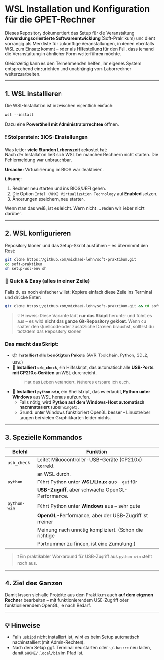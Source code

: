 # WSL Installation und Konfiguration für die GPET-Rechner

Dieses Repository dokumentiert das Setup für die Veranstaltung
**Anwendungsorientierte Softwareentwicklung** (Soft-Praktikum) und dient
vorrangig als Merkliste für zukünftige Veranstaltungen, in denen ebenfalls WSL
zum Einsatz kommt – oder als Hilfestellung für den Fall, dass jemand die
Veranstaltung in ähnlicher Form weiterführen möchte.

Gleichzeitig kann es den Teilnehmenden helfen, ihr eigenes System entsprechend
einzurichten und unabhängig vom Laborrechner weiterzuarbeiten.

---

## 1. WSL installieren

Die WSL-Installation ist inzwischen eigentlich einfach:

```powershell
wsl --install
```

Dazu eine **PowerShell mit Administratorrechten** öffnen.

### ❗ Stolperstein: BIOS-Einstellungen

Was leider **viele Stunden Lebenszeit** gekostet hat:  
Nach der Installation ließ sich WSL bei manchen Rechnern nicht starten. Die
Fehlermeldung war unbrauchbar.

**Ursache:** Virtualisierung im BIOS war deaktiviert.

**Lösung:**

1. Rechner neu starten und ins BIOS/UEFI gehen.
2. Die Option `Intel (VMX) Virtualization Technology` auf **Enabled** setzen.
3. Änderungen speichern, neu starten.

Wenn man das weiß, ist es leicht. Wenn nicht … reden wir lieber nicht darüber.

---

## 2. WSL konfigurieren

Repository klonen und das Setup-Skript ausführen – es übernimmt den Rest:

```bash
git clone https://github.com/michael-lehn/soft-praktikum.git
cd soft-praktikum
sh setup-wsl-env.sh
```

### 🧪 Quick & Easy (alles in einer Zeile)

Falls du es noch einfacher willst: Kopiere einfach diese Zeile ins Terminal
und drücke Enter:

```bash
git clone https://github.com/michael-lehn/soft-praktikum.git && cd soft-praktikum && sh setup-wsl-env.sh
```

> 💡 Hinweis: Diese Variante lädt **nur das Skript** herunter und führt es aus
> – es wird **nicht das ganze Git-Repository geklont**. Wenn du später den
> Quellcode oder zusätzliche Dateien brauchst, solltest du trotzdem das
> Repository klonen.

### Das macht das Skript:

- 📦 **Installiert alle benötigten Pakete** (AVR-Toolchain, Python, SDL2, usw.)
- 🔌 **Installiert `usb_check`**, ein Hilfsskript, das automatisch alle
  **USB-Ports mit CP210x-Geräten** an WSL durchreicht.
  > Hat das Leben verändert. Näheres erspare ich euch.
- 🐍 **Installiert `python-win`**, ein Shellskript, das es erlaubt, **Python
  unter Windows** aus WSL heraus aufzurufen.
  - Falls nötig, wird **Python auf dem Windows-Host automatisch
    nachinstalliert** (über `winget`).
  - Grund: unter Windows funktioniert OpenGL besser – Linuxtreiber taugen bei
    vielen Graphikkarten leider nichts.

---

## 3. Spezielle Kommandos

| Befehl        | Funktion                                                  |
|---------------|-----------------------------------------------------------|
| `usb_check`   | Leitet Mikrocontroller-USB-Geräte (CP210x) korrekt        |
|               | an WSL durch.                                             |
| `python`      | Führt Python unter **WSL/Linux** aus – gut für            |
|               | **USB-Zugriff**, aber schwache OpenGL-Performance.        |
| `python-win`  | Führt Python unter **Windows** aus – sehr gute            |
|               | **OpenGL**-Performance, aber der USB-Zugriff ist meiner   |
|               | Meinung nach unnötig kompliziert. (Schon die richtige     |
|               | Portnummer zu finden, ist eine Zumutung.)                 |

> ❗ Ein praktikabler Workaround für USB-Zugriff aus `python-win` steht noch
> aus.

---

## 4. Ziel des Ganzen

Damit lassen sich alle Projekte aus dem Praktikum auch **auf dem eigenen
Rechner** bearbeiten – mit funktionierendem USB-Zugriff oder funktionierendem
OpenGL, je nach Bedarf.

---

## 💡 Hinweise

- Falls `usbipd` nicht installiert ist, wird es beim Setup automatisch
  nachinstalliert (mit Admin-Rechten).
- Nach dem Setup ggf. Terminal neu starten oder `~/.bashrc` neu laden, damit
  `$HOME/.local/bin` im Pfad ist.

